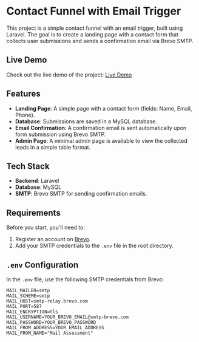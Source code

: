 # Contact Funnel with Email Trigger

This project is a simple contact funnel with an email trigger, built using Laravel. The goal is to create a landing page with a contact form that collects user submissions and sends a confirmation email via Brevo SMTP.

## Live Demo

Check out the live demo of the project: [Live Demo](http://laravel-funnel.creativevault.ovh/)

## Features

-   **Landing Page**: A simple page with a contact form (fields: Name, Email, Phone).
-   **Database**: Submissions are saved in a MySQL database.
-   **Email Confirmation**: A confirmation email is sent automatically upon form submission using Brevo SMTP.
-   **Admin Page**: A minimal admin page is available to view the collected leads in a simple table format.

## Tech Stack

-   **Backend**: Laravel
-   **Database**: MySQL
-   **SMTP**: Brevo SMTP for sending confirmation emails.

## Requirements

Before you start, you'll need to:

1. Register an account on [Brevo](https://www.brevo.com/).
2. Add your SMTP credentials to the `.env` file in the root directory.

## `.env` Configuration

In the `.env` file, use the following SMTP credentials from Brevo:

```env
MAIL_MAILER=smtp
MAIL_SCHEME=smtp
MAIL_HOST=smtp-relay.brevo.com
MAIL_PORT=587
MAIL_ENCRYPTION=tls
MAIL_USERNAME=YOUR_BREVO_EMAIL@smtp-brevo.com
MAIL_PASSWORD=YOUR_BREVO_PASSWORD
MAIL_FROM_ADDRESS=YOUR_EMAIL_ADDRESS
MAIL_FROM_NAME="Mail Assessment"
```
